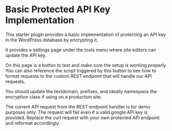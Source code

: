 # Basic Protected API Key Implementation

This starter plugin provides a basic implementation of protecting an API key in the WordPress database by encrypting it.

It provides a settings page under the tools menu where site editors can update the API key.

On this page is a button to test and make sure the setup is working properly. You can also reference the script triggered by this button to see how to format requests to the custom REST endpoint that will handle our API requests.

You should update the textdomain, prefixes, and ideally namespace the encryption class if using on a production site.

The current API request from the REST endpoint handler is for demo purposes only. The request will fail even if a valid google API key is provided. Replace the curl request with your own protected API endpoint and reformat accordingly.